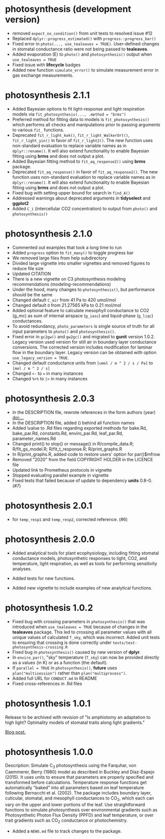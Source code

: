 # photosynthesis (development version)

* removed `expect_no_condition()` from unit tests to resolved issue #12
* Replaced `dplyr::progress_estimated()` with `progress::progress_bar()`
* Fixed error in `photo(..., use_tealeaves = TRUE)`. User-defined changes in stomatal conductance ratio were not being passed to **tealeaves**.
* Added evaporation (E) to `photo()` and `photosynthesis()` output when `use_tealeaves = TRUE`
* Fixed issue with **lifecycle** badges
* Added new function `simulate_error()` to simulate measurement error in gas exchange measurements.

# photosynthesis 2.1.1

* Added Bayesian options to fit light-response and light respiration models via `fit_photosynthesis(..., .method = "brms")`
* Preferred method for fitting data to models is `fit_photosynthesis()` which performs all checks and manipulations prior to passing arguments to various `fit_` functions.
* Deprecated `fit_r_light_kok()`, `fit_r_light_WalkerOrt()`, `fit_r_light_yin()` in favor of `fit_r_light2()`. The new function uses non-standard evaluation to replace variable names as in `dplyr::rename()`. It will also extend functionality to enable Bayesian fitting using **brms** and does not output a plot.
* Added Bayesian fitting method to `fit_aq_response2()` using **brms** package.
* Deprecated `fit_aq_response()` in favor of `fit_aq_response2()`. The new function uses non-standard evaluation to replace variable names as in `dplyr::rename()`. It will also extend functionality to enable Bayesian fitting using **brms** and does not output a plot.
* Fixed bug with setting upper bound for search in `find_A()`
* Addressed warnings about deprecated arguments in **tidyselect** and **ggplot2**
* Added `C_i` (intercellular CO2 concentration) to output from `photo()` and `photosynthesis()`

# photosynthesis 2.1.0

* Commented out examples that took a long time to run
* Added `progress` option to `fit_many()` to toggle progress bar
* We removed large files from help subdirectory
* Divided large vignette into smaller vignettes and removed figures to reduce file size
* Updated CITATION
* There is a new vignette on C3 photosynthesis modeling recommendations (modeling-recommendations)
* Under the hood, many changes to `photosynthesis()`, but performance should be the same
* Changed default `C_air` from 41 Pa to 420 umol/mol
* Changed default `O` from 21.27565 kPa to 0.21 mol/mol
* Added optional feature to calculate mesophyll conductance to CO2 (g_mc) as sum of internal airspace (`g_iasc`) and liquid-phase (`g_liqc`) conductances.
* To avoid redundancy, `photo_parameters` is single source of truth for all input parameters to `photo()` and `photosynthesis()`.
* Fixed error in `gc2gw()` and `gw2gc()` and migrated to **gunit** version 1.0.2. Legacy version used version for still air in boundary layer conductance conversions. The corrected version includes modification for laminar flow in the boundary layer. Legacy version can be obtained with option `use_legacy_version = TRUE`.
* Changed default conductance units from `[umol / m ^ 2 / s / Pa]` to `[mol / m ^ 2 / s]`
* Changed `<-` to `=` in many instances
* Changed `%>%` to `|>` in many instances

# photosynthesis 2.0.3

* In the DESCRIPTION file, rewrote references in the form authors (year) <doi:...>
* In the DESCRIPTION file, added () behind all function names
* Added \value to .Rd files regarding exported methods for bake.Rd, bake_par.Rd, constants.Rd, enviro_par.Rd, leaf_par.Rd, parameter_names.Rd
* Changed print() to stop() or message() in R/compile_data.R; R/fit_gs_model.R; R/fit_t_response.R; R/print_graphs.R
* In R/print_graphs.R, added code to restore users' option for par()$mfrow
* Removed "2020" from the field COPYRIGHT HOLDER in the LICENCE file
* Updated link to Prometheus protocols in vignette
* Stopped evaluating parallel example in vignette
* Fixed tests that failed because of update to dependency **units** 0.8-0. (#7)

# photosynthesis 2.0.1

* for `temp_resp1` and `temp_resp2`, corrected reference. (#6)

# photosynthesis 2.0.0

* Added analytical tools for plant ecophysiology, including fitting stomatal
conductance models, photosynthetic responses to light, CO2, and temperature,
light respiration, as well as tools for performing sensitivity analyses.

* Added tests for new functions.

* Added new vignette to include examples of new analytical functions.

# photosynthesis 1.0.2

* Fixed bug with crossing parameters in `photosynthesis()` that was introduced when `use_tealeaves = TRUE` because of changes in the **tealeaves** package. This led to crossing all parameter values with all unique values of calculated `T_sky`, which was incorrect. Added unit tests to ensuring that crossing is done correctly under `tests/test-photosynthesis-crossing.R`
* Fixed bug in `photosynthesis()` caused by new version of **dplyr**.
* In `enviro_par()`, "sky" temperature (`T_sky`) can now be provided directly as a values (in K) or as a function (the default).
* If `parallel = TRUE` in `photosynthesis()`, **future** uses `plan("multisession")` rather than `plan("multiprocess")`.
* Added full URL for `CONDUCT.md` in README
* Fixed cross-references in .Rd files

# photosynthesis 1.0.1

Release to be archived with revision of "Is amphistomy an adaptation to high light? Optimality models of stomatal traits along light gradients."

[Blog post.](https://cdmuir.netlify.app/post/2019-05-21-phyteclub/)

# photosynthesis 1.0.0

Description: Simulate C$_3$ photosynthesis using the Farquhar, von Caemmerer, Berry (1980) model as described in Buckley and Diaz-Espejo (2015). It uses units to ensure that parameters are properly specified and transformed before calculations. Temperature response functions get automatically "baked" into all parameters based on leaf temperature following Bernacchi et al. (2002). The package includes boundary layer, cuticular, stomatal, and mesophyll conductances to CO$_2$, which each can vary on the upper and lower portions of the leaf. Use straightforward functions to simulate photosynthesis over environmental gradients such as Photosynthetic Photon Flux Density (PPFD) and leaf temperature, or over trait gradients such as CO$_2$ conductance or photochemistry. 

* Added a `NEWS.md` file to track changes to the package.
